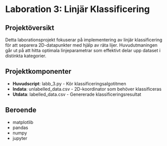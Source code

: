 # Laboration 3: Linjär Klassificering

## Projektöversikt

Detta laborationsprojekt fokuserar på implementering av linjär klassificering för att separera 2D-datapunkter med hjälp av räta lijer. Huvudutmaningen går ut på att hitta optimala linjeparametrar som effektivt delar upp dataset i distinkta kategorier. 

## Projektkomponenter

* **Huvudscript**: labb_3.py - Kör klassificeringsalgotitmen
* **Indata**: unlabelled_data.csv - 2D-koordinator som behöver klassificeras
* **Utdata**: labelled_data.csv - Genererade klassificeringsresultat

## Beroende

* matplotlib
* pandas
* numpy
* jupyter